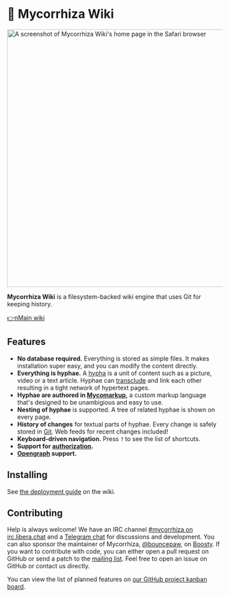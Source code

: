 # 🍄 Mycorrhiza Wiki
<img src="https://mycorrhiza.wiki/binary/release/1.3/screenshot" alt="A screenshot of Mycorrhiza Wiki's home page in the Safari browser" width="600">

**Mycorrhiza Wiki** is a filesystem-backed wiki engine that uses Git for
keeping history.

[👉nMain wiki](https://mycorrhiza.wiki)

## Features

* **No database required.** Everything is stored as simple files. It makes installation super easy, and you can modify the content directly.
* **Everything is hyphae.** A [hypha][feature-hypha] is a unit of content such as a picture, video or a text article. Hyphae can [transclude][feature-transclusion] and link each other resulting in a tight network of hypertext pages.
* **Hyphae are authored in [Mycomarkup][mycomarkup],** a custom markup language that's designed to be unambigious and easy to use.
* **Nesting of hyphae** is supported. A tree of related hyphae is shown on every page.
* **History of changes** for textual parts of hyphae. Every change is safely stored in [Git][integration-git]. Web feeds for recent changes included!
* **Keyboard-driven navigation.** Press `?` to see the list of shortcuts.
* **Support for [authorization][feature-authorization].**
* **[Opengraph][standard-og] support.**

[feature-hypha]: https://mycorrhiza.wiki/hypha/feature/hypha
[feature-transclusion]: https://mycorrhiza.wiki/hypha/feature/transclusion
[feature-authorization]: https://mycorrhiza.wiki/hypha/feature/authorization
[mycomarkup]: https://mycorrhiza.wiki/hypha/mycomarkup
[integration-git]: https://mycorrhiza.wiki/hypha/integration/git
[standard-og]: https://mycorrhiza.wiki/hypha/standard/opengraph

## Installing

See [the deployment guide][deployment] on the wiki.

[deployment]: https://mycorrhiza.wiki/hypha/guide/deployment

## Contributing

Help is always welcome! We have an IRC channel [#mycorrhiza on
irc.libera.chat][irc] and a [Telegram chat][tg] for discussions and
development. You can also sponsor the maintainer of Mycorrhiza,
[@bouncepaw][bp], on [Boosty][bp-donate]. If you want to contribute with code,
you can either open a pull request on GitHub or send a patch to the [mailing
list][mlist]. Feel free to open an issue on GitHub or contact us directly.

[irc]: irc://irc.libera.chat/#mycorrhiza
[tg]: https://t.me/mycorrhizadev
[bp]: https://github.com/bouncepaw
[bp-donate]: https://boosty.to/bouncepaw
[mlist]: https://lists.sr.ht/~handlerug/mycorrhiza-devel

You can view the list of planned features on [our GitHub project kanban
board](https://github.com/bouncepaw/mycorrhiza/projects/1).
